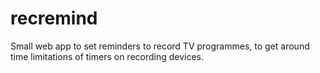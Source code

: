 recremind
=========

Small web app to set reminders to record TV programmes, to get around time limitations of timers on recording devices.

